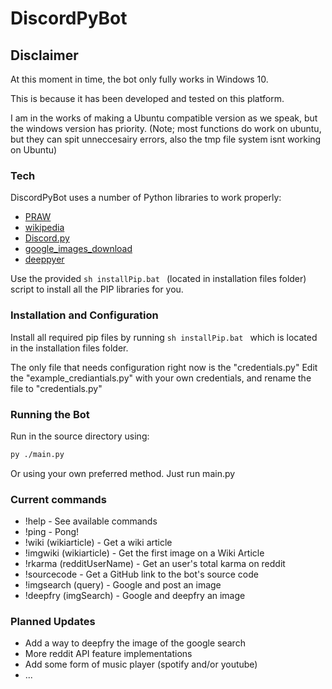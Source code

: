 # DiscordPyBot

## Disclaimer
 At this moment in time, the bot only fully works in Windows 10.

 This is because it has been developed and tested on this platform.
 
 I am in the works of making a Ubuntu compatible version as we speak, but the windows version has priority.
 (Note; most functions do work on ubuntu, but they can spit unneccesairy errors, also the tmp file system isnt working on Ubuntu)

### Tech

DiscordPyBot uses a number of Python libraries to work properly:

* [PRAW](https://pypi.org/project/praw/)
* [wikipedia](https://pypi.org/project/wikipedia/)
* [Discord.py](https://pypi.org/project/discord.py/)
* [google_images_download](https://pypi.org/project/google_images_download/)
* [deeppyer](https://pypi.org/project/deeppyer/)

Use the provided ```sh installPip.bat ``` (located in installation files folder) script to install all the PIP libraries for you.

###  Installation and Configuration

Install all required pip files by running ```sh installPip.bat ``` which is located in the installation files folder.

 The only file that needs configuration right now is the "credentials.py"
 Edit the "example_crediantials.py" with your own credentials, and rename the file to "credentials.py"

### Running the Bot

Run in the source directory using:
```sh
py ./main.py
```
Or using your own preferred method. Just run main.py

### Current commands

 * !help - See available commands
 * !ping - Pong!
 * !wiki (wikiarticle) - Get a wiki article
 * !imgwiki (wikiarticle) - Get the first image on a Wiki Article
 * !rkarma (redditUserName) - Get an user's total karma on reddit
 * !sourcecode - Get a GitHub link to the bot's source code
 * !imgsearch (query) - Google and post an image
 * !deepfry (imgSearch) - Google and deepfry an image

### Planned Updates
 
 * Add a way to deepfry the image of the google search
 * More reddit API feature implementations
 * Add some form of music player (spotify and/or youtube)
 * ...
